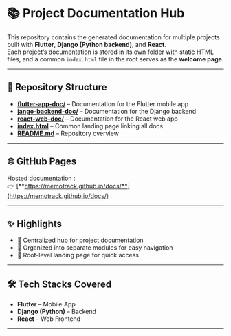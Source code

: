 # 📚 Project Documentation Hub

This repository contains the generated documentation for multiple projects built with **Flutter**, **Django (Python backend)**, and **React**.  
Each project’s documentation is stored in its own folder with static HTML files, and a common `index.html` file in the root serves as the **welcome page**.

---

## 📂 Repository Structure

- [**flutter-app-doc/**](/flutter-app-doc) – Documentation for the Flutter mobile app  
- [**jango-backend-doc/**](/jango-backend-doc/) – Documentation for the Django backend  
- [**react-web-doc/**](/react-web-doc/) – Documentation for the React web app  
- [**index.html**](/index.html) – Common landing page linking all docs  
- [**README.md**](/README.md) – Repository overview  

---

## 🌐 GitHub Pages

Hosted documentation :  
👉 [**https://memotrack.github.io/docs/**](https://memotrack.github.io/docs/)

---

## ✨ Highlights

- 📌 Centralized hub for project documentation  
- 📌 Organized into separate modules for easy navigation  
- 📌 Root-level landing page for quick access  

---

## 🛠️ Tech Stacks Covered

- **Flutter** – Mobile App  
- **Django (Python)** – Backend  
- **React** – Web Frontend  

---

